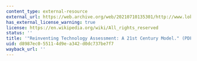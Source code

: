 ```yaml
---
content_type: external-resource
external_url: https://web.archive.org/web/20210710135301/http://www.loka.org/Documents/ReinventingTechnologyAssessment1.pdf
has_external_license_warning: true
license: https://en.wikipedia.org/wiki/All_rights_reserved
status: ''
title: '"Reinventing Technology Assessment: A 21st Century Model." (PDF)'
uid: d8987ec0-5511-4d9e-a342-d0dc737be7f7
wayback_url: ''
---
```

